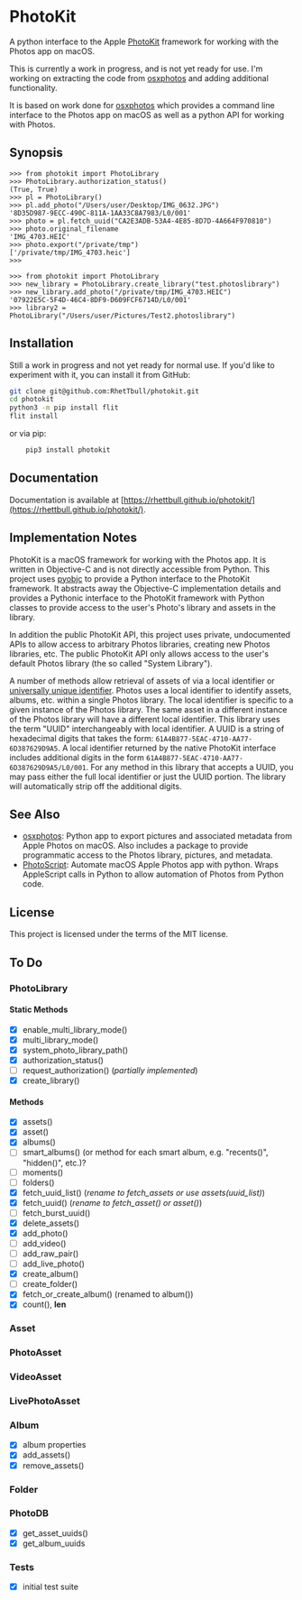 # PhotoKit

A python interface to the Apple [PhotoKit](https://developer.apple.com/documentation/photokit) framework for working with the Photos app on macOS.

This is currently a work in progress, and is not yet ready for use. I'm working on extracting the code from [osxphotos](https://github.com/RhetTbull/osxphotos) and adding additional functionality.

It is based on work done for [osxphotos](https://github.com/RhetTbull/osxphotos) which provides a command line interface to the Photos app on macOS as well as a python API for working with Photos.

## Synopsis

```pycon
>>> from photokit import PhotoLibrary
>>> PhotoLibrary.authorization_status()
(True, True)
>>> pl = PhotoLibrary()
>>> pl.add_photo("/Users/user/Desktop/IMG_0632.JPG")
'8D35D987-9ECC-490C-811A-1AA33C8A7983/L0/001'
>>> photo = pl.fetch_uuid("CA2E3ADB-53A4-4E85-8D7D-4A664F970810")
>>> photo.original_filename
'IMG_4703.HEIC'
>>> photo.export("/private/tmp")
['/private/tmp/IMG_4703.heic']
>>>
```

```pycon
>>> from photokit import PhotoLibrary
>>> new_library = PhotoLibrary.create_library("test.photoslibrary")
>>> new_library.add_photo("/private/tmp/IMG_4703.HEIC")
'07922E5C-5F4D-46C4-8DF9-D609FCF6714D/L0/001'
>>> library2 = PhotoLibrary("/Users/user/Pictures/Test2.photoslibrary")
```

## Installation

Still a work in progress and not yet ready for normal use. If you'd like to experiment with it, you can install it from GitHub:

```bash
git clone git@github.com:RhetTbull/photokit.git
cd photokit
python3 -m pip install flit
flit install
```

or via pip:
    
```bash
    pip3 install photokit
```

## Documentation

Documentation is available at [https://rhettbull.github.io/photokit/](https://rhettbull.github.io/photokit/).

## Implementation Notes

PhotoKit is a macOS framework for working with the Photos app.  It is written in Objective-C and is not directly accessible from Python.  This project uses [pyobjc](https://github.com/ronaldoussoren/pyobjc) to provide a Python interface to the PhotoKit framework. It abstracts away the Objective-C implementation details and provides a Pythonic interface to the PhotoKit framework with Python classes to provide access to the user's Photo's library and assets in the library.

In addition the public PhotoKit API, this project uses private, undocumented APIs to allow access to arbitrary Photos libraries, creating new Photos libraries, etc. The public PhotoKit API only allows access to the user's default Photos library (the so called "System Library").

A number of methods allow retrieval of assets of via a local identifier or [universally unique identifier](https://en.wikipedia.org/wiki/Universally_unique_identifier). Photos uses a local identifier to identify assets, albums, etc. within a single Photos library. The local identifier is specific to a given instance of the Photos library. The same asset in a different instance of the Photos library will have a different local identifier. This library uses the term "UUID" interchangeably with local identifier. A UUID is a string of hexadecimal digits that takes the form: `61A4B877-5EAC-4710-AA77-6D387629D9A5`. A local identifier returned by the native PhotoKit interface includes additional digits in the form `61A4B877-5EAC-4710-AA77-6D387629D9A5/L0/001`. For any method in this library that accepts a UUID, you may pass either the full local identifier or just the UUID portion. The library will automatically strip off the additional digits.

## See Also

- [osxphotos](https://github.com/RhetTbull/osxphotos): Python app to export pictures and associated metadata from Apple Photos on macOS. Also includes a package to provide programmatic access to the Photos library, pictures, and metadata.
- [PhotoScript](https://github.com/RhetTbull/PhotoScript): Automate macOS Apple Photos app with python. Wraps AppleScript calls in Python to allow automation of Photos from Python code.

## License

This project is licensed under the terms of the MIT license.

## To Do

### PhotoLibrary

#### Static Methods

- [x] enable_multi_library_mode()
- [x] multi_library_mode()
- [x] system_photo_library_path()
- [x] authorization_status()
- [ ] request_authorization() (*partially implemented*)
- [x] create_library()

#### Methods

- [x] assets()
- [x] asset()
- [x] albums()
- [ ] smart_albums() (or method for each smart album, e.g. "recents()", "hidden()", etc.)?
- [ ] moments()
- [ ] folders()
- [x] fetch_uuid_list() (*rename to fetch_assets or use assets(uuid_list)*)
- [x] fetch_uuid() (*rename to fetch_asset() or asset()*)
- [ ] fetch_burst_uuid()
- [x] delete_assets()
- [x] add_photo()
- [ ] add_video()
- [ ] add_raw_pair()
- [ ] add_live_photo()
- [x] create_album()
- [ ] create_folder()
- [x] fetch_or_create_album() (renamed to album())
- [x] count(), __len__

### Asset

### PhotoAsset

### VideoAsset

### LivePhotoAsset

### Album

- [x] album properties
- [x] add_assets()
- [x] remove_assets()

### Folder

### PhotoDB

- [x] get_asset_uuids()
- [x] get_album_uuids

### Tests

- [x] initial test suite
